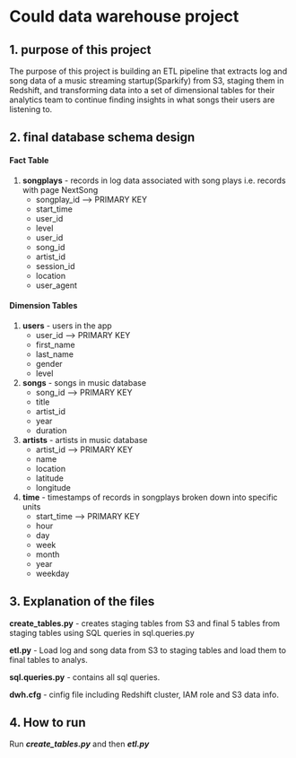 <h1>Could data warehouse project</h1>

<h2>1. purpose of this project</h2>

<p>The purpose of this project is building an ETL pipeline that extracts log and song data of a music streaming startup(Sparkify) from S3, staging them in Redshift, and transforming data into a set of dimensional tables for their analytics team to continue finding insights in what songs their users are listening to. </p>

<h2>2. final database schema design</h2>
<h4>Fact Table</h4>
<ol>
      <li><strong>songplays</strong> - records in log data associated with song plays i.e. records with page NextSong
            <ul>
                  <li>songplay_id  --> PRIMARY KEY </li>
                  <li>start_time </li>
                  <li>user_id </li>
                  <li>level</li>
                  <li>user_id </li>
                  <li>song_id</li>
                  <li>artist_id</li>
                  <li>session_id</li>
                  <li>location</li>
                  <li>user_agent</li>
            </ul>
      </li>
</ol>

<h4>Dimension Tables</h4>
<ol>
      <li><strong>users</strong> - users in the app
            <ul>
                  <li>user_id  --> PRIMARY KEY</li>
                  <li>first_name</li>
                  <li>last_name</li>
                  <li>gender</li>
                  <li>level</li>
            </ul>
      </li>
      <li><strong>songs</strong> - songs in music database
            <ul>
                  <li>song_id  --> PRIMARY KEY</li>
                  <li>title</li>
                  <li>artist_id</li>
                  <li>year</li>
                  <li>duration</li>
            </ul>
      </li>
      <li><strong>artists</strong> - artists in music database
            <ul>
                  <li>artist_id  --> PRIMARY KEY</li>
                  <li>name</li>
                  <li>location</li>
                  <li>latitude</li>
                  <li>longitude</li>
            </ul>
      </li>
      <li><strong>time</strong> - timestamps of records in songplays broken down into specific units
            <ul>
                  <li>start_time  --> PRIMARY KEY</li>
                  <li>hour</li>
                  <li>day</li>
                  <li>week</li>
                  <li>month</li>
                  <li>year</li>
                  <li>weekday</li>
            </ul>
      </li>
</ol>

<h2>3. Explanation of the files</h2>
<p><strong>create_tables.py</strong> - creates staging tables from S3 and final 5 tables from staging tables using SQL queries in sql.queries.py</p>

<p><strong>etl.py</strong> - Load log and song data from S3 to staging tables and load them to final tables to analys. </p>

<p><strong>sql.queries.py</strong> - contains all sql queries.</p>

<p><strong>dwh.cfg</strong> - cinfig file including Redshift cluster, IAM role and S3 data info.</p>

<h2>4. How to run</h2>
<p>Run <strong><em>create_tables.py</em></strong> and then <strong><em>etl.py</em></strong></p>
